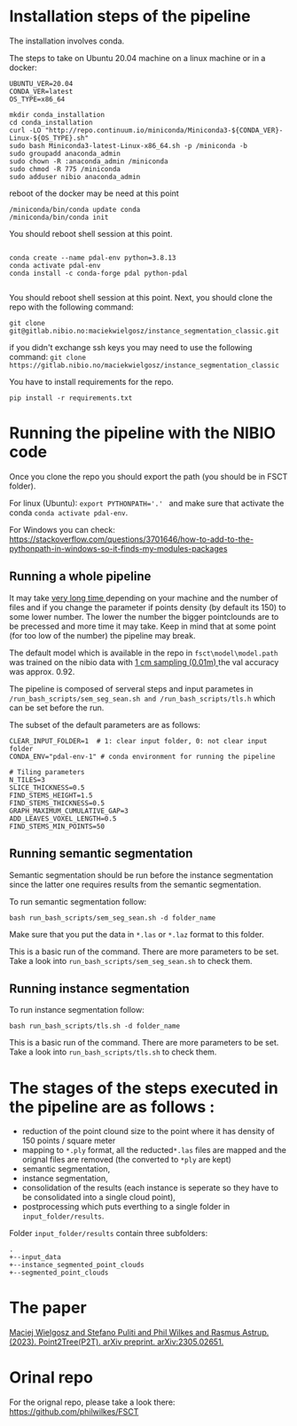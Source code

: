 # Installation steps of the pipeline
The installation involves conda.

The steps to take on Ubuntu 20.04 machine on a linux machine or in a docker:

```
UBUNTU_VER=20.04
CONDA_VER=latest
OS_TYPE=x86_64

mkdir conda_installation
cd conda_installation
curl -LO "http://repo.continuum.io/miniconda/Miniconda3-${CONDA_VER}-Linux-${OS_TYPE}.sh"
sudo bash Miniconda3-latest-Linux-x86_64.sh -p /miniconda -b
sudo groupadd anaconda_admin
sudo chown -R :anaconda_admin /miniconda
sudo chmod -R 775 /miniconda 
sudo adduser nibio anaconda_admin 
```
reboot of the docker may be need at this point
```
/miniconda/bin/conda update conda
/miniconda/bin/conda init

```
You should reboot shell session at this point.
```

conda create --name pdal-env python=3.8.13
conda activate pdal-env
conda install -c conda-forge pdal python-pdal


```
You should reboot shell session at this point. 
Next, you should clone the repo with the following command: 

```
git clone git@gitlab.nibio.no:maciekwielgosz/instance_segmentation_classic.git
```
if you didn't exchange ssh keys you may need to use the following command:
 `git clone https://gitlab.nibio.no/maciekwielgosz/instance_segmentation_classic`

You have to install requirements for the repo.
 ```
 pip install -r requirements.txt
 ```

# Running the pipeline with the NIBIO code

Once you clone the repo you should export the path (you should be in FSCT folder).

For linux (Ubuntu): `export PYTHONPATH='.' ` and make sure that activate the conda `conda activate pdal-env`.

For Windows you can check: <https://stackoverflow.com/questions/3701646/how-to-add-to-the-pythonpath-in-windows-so-it-finds-my-modules-packages>


## Running a whole pipeline

It may take <ins> very long time </ins> depending on your machine and the number of files and if you change the parameter if points density (by default its 150) to some lower number. The lower the number the bigger pointclounds are to be precessed and more time it may take. Keep in mind that at some point (for too low of the number) the pipeline may break. 

The default model which is available in the repo in `fsct\model\model.path` was trained on the nibio data with <ins> 1 cm sampling (0.01m) </ins> the val accuracy was approx. 0.92.

The pipeline is composed of serveral steps and input parametes in `/run_bash_scripts/sem_seg_sean.sh and /run_bash_scripts/tls.h`  which can be set before the run. 

The subset of the default parameters are as follows:
```
CLEAR_INPUT_FOLDER=1  # 1: clear input folder, 0: not clear input folder
CONDA_ENV="pdal-env-1" # conda environment for running the pipeline

# Tiling parameters
N_TILES=3
SLICE_THICKNESS=0.5
FIND_STEMS_HEIGHT=1.5
FIND_STEMS_THICKNESS=0.5
GRAPH_MAXIMUM_CUMULATIVE_GAP=3
ADD_LEAVES_VOXEL_LENGTH=0.5
FIND_STEMS_MIN_POINTS=50
```


## Running semantic segmentation
Semantic segmentation should be run before the instance segmentation since the latter one requires results from the semantic segmentation. 

To run semantic segmentation follow:
```
bash run_bash_scripts/sem_seg_sean.sh -d folder_name
```
Make sure that you put the data in `*.las` or  `*.laz` format to this folder. 

This is a basic run of the command. There are more parameters to be set. Take a look into `run_bash_scripts/sem_seg_sean.sh` to check them.

## Running instance segmentation
To run instance segmentation follow:

```
bash run_bash_scripts/tls.sh -d folder_name

```

This is a basic run of the command. There are more parameters to be set. Take a look into `run_bash_scripts/tls.sh` to check them.

# The stages of the steps executed in the pipeline are as follows :
* reduction of the point clound size to the point where it has density of 150 points / square meter
* mapping to `*.ply` format, all the reducted`*.las` files are mapped and the orignal files are removed (the converted to `*ply` are kept)
* semantic segmentation,
* instance segmentation,
* consolidation of the results (each instance is seperate so they have to be consolidated into a single cloud point),
* postprocessing which puts everthing to a single folder in `input_folder/results`. 

Folder `input_folder/results` contain three subfolders: 
```
.
+--input_data
+--instance_segmented_point_clouds
+--segmented_point_clouds
```

# The paper
[Maciej Wielgosz and Stefano Puliti and Phil Wilkes and Rasmus Astrup. (2023). Point2Tree(P2T). arXiv preprint. arXiv:2305.02651.](https://arxiv.org/abs/2305.02651)


# Orinal repo
For the orignal repo, please take a look there: https://github.com/philwilkes/FSCT


